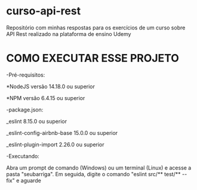 # curso-api-rest
Repositório com minhas respostas para os exercícios de um curso sobre API Rest realizado na plataforma de ensino Udemy

# COMO EXECUTAR ESSE PROJETO

-Pré-requisitos:

*NodeJS versão 14.18.0 ou superior

*NPM versão 6.4.15 ou superior

-package.json:

_eslint 8.15.0 ou superior

_eslint-config-airbnb-base 15.0.0 ou superior

_eslint-plugin-import 2.26.0 ou superior

-Executando:

Abra um prompt de comando (Windows) ou um terminal (Linux) e acesse a pasta "seubarriga". Em seguida, 
digite o comando "eslint src/** test/** --fix" e aguarde

